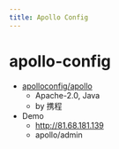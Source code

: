 ```yaml
---
title: Apollo Config
---
```


# apollo-config

- [apolloconfig/apollo](https://github.com/apolloconfig/apollo)
  - Apache-2.0, Java
  - by 携程
- Demo
  - http://81.68.181.139
  - apollo/admin
